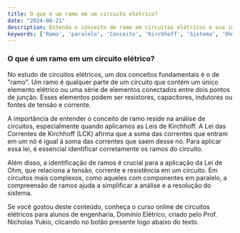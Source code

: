 ```yaml
---
title: O que é um ramo em um circuito elétrico?
date: "2024-08-21"
description: Entenda o conceito de ramo em circuitos elétricos e sua importância na análise de sistemas elétricos.
keywords: ['Ramo', 'paralelo', 'Conceito', 'Kirchhoff', 'Sistema', 'Ohm', 'Corrente']
---
```


### O que é um ramo em um circuito elétrico?

No estudo de circuitos elétricos, um dos conceitos fundamentais é o de "ramo". Um ramo é qualquer parte de um circuito que contém um único elemento elétrico ou uma série de elementos conectados entre dois pontos de junção. Esses elementos podem ser resistores, capacitores, indutores ou fontes de tensão e corrente.

A importância de entender o conceito de ramo reside na análise de circuitos, especialmente quando aplicamos as Leis de Kirchhoff. A Lei das Correntes de Kirchhoff (LCK) afirma que a soma das correntes que entram em um nó é igual à soma das correntes que saem desse nó. Para aplicar essa lei, é essencial identificar corretamente os ramos do circuito.

Além disso, a identificação de ramos é crucial para a aplicação da Lei de Ohm, que relaciona a tensão, corrente e resistência em um circuito. Em circuitos mais complexos, como aqueles com componentes em paralelo, a compreensão de ramos ajuda a simplificar a análise e a resolução do sistema.

Se você gostou deste conteúdo, conheça o curso online de circuitos elétricos para alunos de engenharia, Domínio Elétrico, criado pelo Prof. Nicholas Yukio, clicando no botão presente logo abaixo do texto.